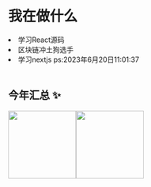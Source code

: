 # 我在做什么

<li>学习React源码</li>
<li>区块链冲土狗选手</li>
<li>学习nextjs ps:2023年6月20日11:01:37</li>
<br/>

## 今年汇总 ✨

<img align="" height="137px" src="https://github-readme-stats.vercel.app/api?username=benjieming421&hide_title=true&hide_border=true&show_icons=true&include_all_commits=true&line_height=21&bg_color=0,EC6C6C,FFD479,FFFC79,73FA79&theme=graywhite&locale=cn" /><img align="" height="137px" src="https://github-readme-stats.vercel.app/api/top-langs/?username=benjieming421&hide_title=true&hide_border=true&layout=compact&bg_color=0,73FA79,73FDFF,D783FF&theme=graywhite&locale=cn" />
